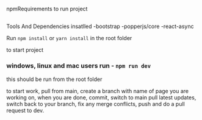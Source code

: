 npmRequirements to run project

##

Tools And Dependencies insatlled
-bootstrap
-popperjs/core
-react-async

Run `npm install` or `yarn install` in the root folder



to start project

### windows, linux and mac users run - `npm run dev`

this should be run from the root folder

to start work, pull from main, create a branch with name of page you are working on,
when you are done, commit, switch to main pull latest updates, switch back to your branch,
 fix any merge conflicts, push and do a pull request to dev.




 
